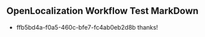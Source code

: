 ## OpenLocalization Workflow Test MarkDown
* ffb5bd4a-f0a5-460c-bfe7-fc4ab0eb2d8b 
thanks!<!--HONumber=Mar16_HO3-->
